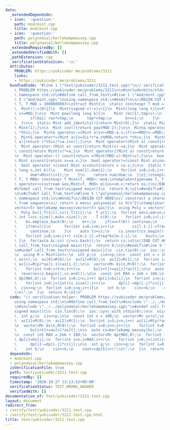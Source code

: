 ```yaml
---
data:
  _extendedDependsOn:
  - icon: ':question:'
    path: mod/mint.cpp
    title: mod/mint.cpp
  - icon: ':question:'
    path: polynomial/berlekampmassey.cpp
    title: polynomial/berlekampmassey.cpp
  _extendedRequiredBy: []
  _extendedVerifiedWith: []
  _pathExtension: cpp
  _verificationStatusIcon: ':x:'
  attributes:
    PROBLEM: https://yukicoder.me/problems/3211
    links:
    - https://yukicoder.me/problems/3211
  bundledCode: "#line 1 \"test/yukicoder/3211.test.cpp\"\n// verification-helper:\
    \ PROBLEM https://yukicoder.me/problems/3211\n\n#include<bits/stdc++.h>\nusing\
    \ namespace std;\n\n#define call_from_test\n#line 1 \"mod/mint.cpp\"\n\n#line\
    \ 3 \"mod/mint.cpp\"\nusing namespace std;\n#endif\n\n//BEGIN CUT HERE\ntemplate<typename\
    \ T, T MOD = 1000000007>\nstruct Mint{\n  static constexpr T mod = MOD;\n  T v;\n\
    \  Mint():v(0){}\n  Mint(signed v):v(v){}\n  Mint(long long t){v=t%MOD;if(v<0)\
    \ v+=MOD;}\n\n  Mint pow(long long k){\n    Mint res(1),tmp(v);\n    while(k){\n\
    \      if(k&1) res*=tmp;\n      tmp*=tmp;\n      k>>=1;\n    }\n    return res;\n\
    \  }\n\n  static Mint add_identity(){return Mint(0);}\n  static Mint mul_identity(){return\
    \ Mint(1);}\n\n  Mint inv(){return pow(MOD-2);}\n\n  Mint& operator+=(Mint a){v+=a.v;if(v>=MOD)v-=MOD;return\
    \ *this;}\n  Mint& operator-=(Mint a){v+=MOD-a.v;if(v>=MOD)v-=MOD;return *this;}\n\
    \  Mint& operator*=(Mint a){v=1LL*v*a.v%MOD;return *this;}\n  Mint& operator/=(Mint\
    \ a){return (*this)*=a.inv();}\n\n  Mint operator+(Mint a) const{return Mint(v)+=a;}\n\
    \  Mint operator-(Mint a) const{return Mint(v)-=a;}\n  Mint operator*(Mint a)\
    \ const{return Mint(v)*=a;}\n  Mint operator/(Mint a) const{return Mint(v)/=a;}\n\
    \n  Mint operator-() const{return v?Mint(MOD-v):Mint(v);}\n\n  bool operator==(const\
    \ Mint a)const{return v==a.v;}\n  bool operator!=(const Mint a)const{return v!=a.v;}\n\
    \  bool operator <(const Mint a)const{return v <a.v;}\n\n  static Mint comb(long\
    \ long n,int k){\n    Mint num(1),dom(1);\n    for(int i=0;i<k;i++){\n      num*=Mint(n-i);\n\
    \      dom*=Mint(i+1);\n    }\n    return num/dom;\n  }\n};\ntemplate<typename\
    \ T, T MOD> constexpr T Mint<T, MOD>::mod;\ntemplate<typename T, T MOD>\nostream&\
    \ operator<<(ostream &os,Mint<T, MOD> m){os<<m.v;return os;}\n//END CUT HERE\n\
    #ifndef call_from_test\nsigned main(){\n  return 0;\n}\n#endif\n#line 2 \"polynomial/berlekampmassey.cpp\"\
    \n\n#ifndef call_from_test\n#line 5 \"polynomial/berlekampmassey.cpp\"\nusing\
    \ namespace std;\n\n#endif\n//BEGIN CUT HERE\n// construct a charasteristic equation\
    \ from sequence\n// return a monic polynomial in O(n^2)\ntemplate<typename T>\n\
    vector<T> berlekamp_massey(vector<T> &as){\n  using Poly = vector<T>;\n  int n=as.size();\n\
    \  Poly bs({-T(1)}),cs({-T(1)});\n  T y(1);\n  for(int ed=1;ed<=n;ed++){\n   \
    \ int l=cs.size(),m=bs.size();\n    T x(0);\n    for(int i=0;i<l;i++) x+=cs[i]*as[ed-l+i];\n\
    \    bs.emplace_back(0);\n    m++;\n    if(x==T(0)) continue;\n    T freq=x/y;\n\
    \    if(m<=l){\n      for(int i=0;i<m;i++)\n        cs[l-1-i]-=freq*bs[m-1-i];\n\
    \      continue;\n    }\n    auto ts=cs;\n    cs.insert(cs.begin(),m-l,T(0));\n\
    \    for(int i=0;i<m;i++) cs[m-1-i]-=freq*bs[m-1-i];\n    bs=ts;\n    y=x;\n \
    \ }\n  for(auto &c:cs) c/=cs.back();\n  return cs;\n}\n//END CUT HERE\n#ifndef\
    \ call_from_test\nsigned main(){\n  return 0;\n}\n#endif\n#line 9 \"test/yukicoder/3211.test.cpp\"\
    \n#undef call_from_test\n\nsigned main(){\n  cin.tie(0);\n  ios::sync_with_stdio(0);\n\
    \n  using M = Mint<int>;\n  int p;\n  cin>>p;\n\n  const int n = 100;\n  vector<M>\
    \ as(n);\n  as[0]=M(0);\n  as[1]=M(0);\n  as[2]=M(1);\n  for(int i=3;i<n;i++)\
    \ as[i]=M(p)*as[i-1]+as[i-2];\n\n  vector<M> bs(n,M(0));\n  for(int s=0;s<n;s++)\n\
    \    for(int t=0;s+t<n;t++)\n      bs[s+t]+=as[s]*as[t];\n\n  auto cs=berlekamp_massey(bs);\n\
    \  reverse(cs.begin(),cs.end());\n\n  const int MAX = 2e6 + 100;\n  vector<M>\
    \ dp(MAX,0);\n  for(int i=0;i<n;i++) dp[i]=bs[i];\n  for(int i=n;i<MAX;i++)\n\
    \    for(int j=0;j<(int)cs.size();j++)\n      dp[i]-=dp[i-j]*cs[j];\n\n  int q;\n\
    \  cin>>q;\n  for(int i=0;i<q;i++){\n    int k;\n    cin>>k;\n    cout<<dp[k]<<\"\
    \\n\";\n  }\n  return 0;\n}\n"
  code: "// verification-helper: PROBLEM https://yukicoder.me/problems/3211\n\n#include<bits/stdc++.h>\n\
    using namespace std;\n\n#define call_from_test\n#include \"../../mod/mint.cpp\"\
    \n#include \"../../polynomial/berlekampmassey.cpp\"\n#undef call_from_test\n\n\
    signed main(){\n  cin.tie(0);\n  ios::sync_with_stdio(0);\n\n  using M = Mint<int>;\n\
    \  int p;\n  cin>>p;\n\n  const int n = 100;\n  vector<M> as(n);\n  as[0]=M(0);\n\
    \  as[1]=M(0);\n  as[2]=M(1);\n  for(int i=3;i<n;i++) as[i]=M(p)*as[i-1]+as[i-2];\n\
    \n  vector<M> bs(n,M(0));\n  for(int s=0;s<n;s++)\n    for(int t=0;s+t<n;t++)\n\
    \      bs[s+t]+=as[s]*as[t];\n\n  auto cs=berlekamp_massey(bs);\n  reverse(cs.begin(),cs.end());\n\
    \n  const int MAX = 2e6 + 100;\n  vector<M> dp(MAX,0);\n  for(int i=0;i<n;i++)\
    \ dp[i]=bs[i];\n  for(int i=n;i<MAX;i++)\n    for(int j=0;j<(int)cs.size();j++)\n\
    \      dp[i]-=dp[i-j]*cs[j];\n\n  int q;\n  cin>>q;\n  for(int i=0;i<q;i++){\n\
    \    int k;\n    cin>>k;\n    cout<<dp[k]<<\"\\n\";\n  }\n  return 0;\n}\n"
  dependsOn:
  - mod/mint.cpp
  - polynomial/berlekampmassey.cpp
  isVerificationFile: true
  path: test/yukicoder/3211.test.cpp
  requiredBy: []
  timestamp: '2020-10-27 13:13:52+09:00'
  verificationStatus: TEST_WRONG_ANSWER
  verifiedWith: []
documentation_of: test/yukicoder/3211.test.cpp
layout: document
redirect_from:
- /verify/test/yukicoder/3211.test.cpp
- /verify/test/yukicoder/3211.test.cpp.html
title: test/yukicoder/3211.test.cpp
---
```

